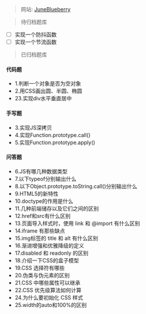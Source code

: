 > 网站: [JuneBlueberry](https://juneblueberry.github.io/)

> 待归档题库

- [ ] 实现一个防抖函数
- [ ] 实现一个节流函数

> 已归档题库

#### 代码题

- 1.判断一个对象是否为空对象
- 2.用CSS画出圆、半圆、椭圆
- 23.实现div水平垂直居中

#### 手写题

- 3.实现JS深拷贝
- 4.实现Function.prototype.call()
- 5.实现Function.prototype.apply()

#### 问答题

- 6.JS有哪几种数据类型
- 7.以下typeof分别输出什么
- 8.以下Object.prototype.toString.call()分别输出什么
- 9.HTML5的新特性
- 10.doctype的作用是什么
- 11.几种前端储存以及它们之间的区别
- 12.href和src有什么区别
- 13.页面导入样式时，使用 link 和 @import 有什么区别
- 14.iframe 有那些缺点
- 15.img标签的 title 和 alt 有什么区别
- 16.渐进增强和优雅降级的定义
- 17.disabled 和 readonly 的区别
- 18.介绍一下CSS的盒子模型
- 19.CSS 选择符有哪些
- 20.伪类与伪元素的区别
- 21.CSS 中哪些属性可以继承
- 22.CSS 优先级算法如何计算
- 24.为什么要初始化 CSS 样式
- 25.width的auto和100%的区别